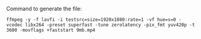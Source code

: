 Command to generate the file:

    ffmpeg -y -f lavfi -i testsrc=size=1920x1080:rate=1 -vf hue=s=0 -vcodec libx264 -preset superfast -tune zerolatency -pix_fmt yuv420p -t 3600 -movflags +faststart 9mb.mp4